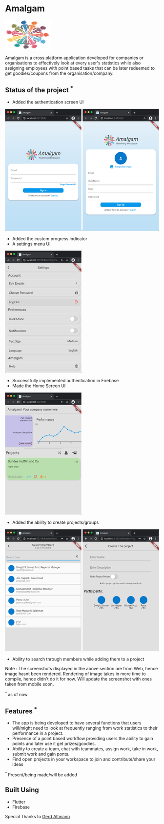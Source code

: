 # Amalgam
<img src="https://github.com/TheNova22/Project-Amalgam/blob/working/assets/amalgam_logo.png" width="150" height="100">

Amalgam is a cross platform application developed for companies or organisations to effectively look at every user's statistics while also assigning employees with point based tasks that can be later redeemed to get goodies/coupons from the organisation/company.

## Status of the project <sup>*</sup>
* Added the authentication screen UI

<img src="https://github.com/TheNova22/Project-Amalgam/blob/working/assets/screenshots/Screenshot%202021-03-20%20at%204.53.21%20PM.png" width="250" height="400">  <img src="https://github.com/TheNova22/Project-Amalgam/blob/working/assets/screenshots/Screenshot%202021-03-20%20at%204.53.34%20PM.png" width="250" height="400">

* Added the custom progress indicator
* A settings menu UI

<img src="https://github.com/TheNova22/Project-Amalgam/blob/working/assets/screenshots/Screenshot%202021-03-20%20at%204.55.57%20PM.png" width="250" height="400">

* Successfully implemented authentication in Firebase
* Made the Home Screen UI

<img src="https://github.com/TheNova22/Project-Amalgam/blob/working/assets/screenshots/Screenshot%202021-03-20%20at%204.54.38%20PM.png" width="250" height="400">

* Added the ability to create projects/groups

<img src="https://github.com/TheNova22/Project-Amalgam/blob/working/assets/screenshots/Screenshot%202021-03-20%20at%204.55.16%20PM.png" width="250" height="400"> <img src="https://github.com/TheNova22/Project-Amalgam/blob/working/assets/screenshots/Screenshot%202021-03-20%20at%204.55.32%20PM.png" width="250" height="400">

* Ability to search through members while adding them to a project

Note : The screenshots displayed in the above section are from Web, hence image hasnt been rendered. Rendering of image takes in more time to compile, hence didn't do it for now. Will update the screenshot with ones taken from mobile soon.

<sup> * </sup> as of now

## Features <sup>*</sup>
* The app is being developed to have several functions that users will/might need to look at frequently ranging from work statistics to their performance in a project.
* Presence of a point based workflow providing users the ability to gain points and later use it get prizes/goodies.
* Ability to create a team, chat with teammates, assign work, take in work, submit work and gain ponts.
* Find open projects in your workspace to join and contribute/share your ideas

<sup> * </sup> Present/being made/will be added
## Built Using
* Flutter
* Firebase

Special Thanks to [Gerd Altmann](https://pixabay.com/users/geralt-9301/?utm_source=link-attribution&utm_medium=referral&utm_campaign=image&utm_content=2457842)
